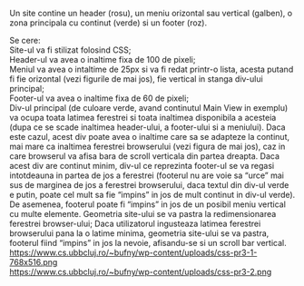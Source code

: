 Un site contine un header (rosu), un meniu orizontal sau vertical (galben), o zona principala cu continut (verde) si un footer (roz).       

Se cere:                                                                                                                                   
  Site-ul va fi stilizat folosind CSS;                                                                                                     
  Header-ul va avea o inaltime fixa de 100 de pixeli;                                                                                     
  Meniul va avea o intaltime de 25px si va fi redat printr-o lista, acesta putand fi fie orizontal (vezi figurile de mai jos), fie vertical in stanga div-ului principal;                                                                                                             
  Footer-ul va avea o inaltime fixa de 60 de pixeli;                                                                                       
  Div-ul principal (de culoare verde, avand continutul Main View in exemplu) va ocupa toata latimea ferestrei si toata inaltimea disponibila a acesteia (dupa ce se scade inaltimea header-ului, a footer-ului si a meniului). Daca este cazul, acest div poate avea o inaltime care sa se adapteze la continut, mai mare ca inaltimea ferestrei browserului (vezi figura de mai jos), caz in care browserul va afisa bara de scroll verticala din partea dreapta. Daca acest div are continut minim, div-ul ce reprezinta footer-ul se va regasi intotdeauna in partea de jos a ferestrei (footerul nu are voie sa “urce” mai sus de marginea de jos a ferestrei browserului, daca textul din div-ul verde e putin, poate cel mult sa fie “impins” in jos de mult continut in div-ul verde). De asemenea, footerul poate fi “impins” in jos de un posibil meniu vertical cu multe elemente. Geometria site-ului se va pastra la redimensionarea ferestrei browser-ului;
Daca utilizatorul ingusteaza latimea ferestrei browserului pana la o latime minima, geometria site-ului se va pastra, footerul fiind “impins” in jos la nevoie, afisandu-se si un scroll bar vertical.                                                                         
https://www.cs.ubbcluj.ro/~bufny/wp-content/uploads/css-pr3-1-768x516.png                                                                 
https://www.cs.ubbcluj.ro/~bufny/wp-content/uploads/css-pr3-2.png

